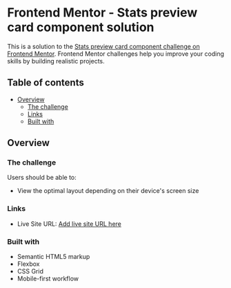 # Frontend Mentor - Stats preview card component solution

This is a solution to the [Stats preview card component challenge on Frontend Mentor](https://www.frontendmentor.io/challenges/stats-preview-card-component-8JqbgoU62). Frontend Mentor challenges help you improve your coding skills by building realistic projects. 

## Table of contents

- [Overview](#overview)
  - [The challenge](#the-challenge)
  - [Links](#links)
  - [Built with](#built-with)
## Overview

### The challenge

Users should be able to:

- View the optimal layout depending on their device's screen size


### Links
- Live Site URL: [Add live site URL here](https://pbanigo.github.io/stats-preview-card-component/)

### Built with

- Semantic HTML5 markup
- Flexbox
- CSS Grid
- Mobile-first workflow

